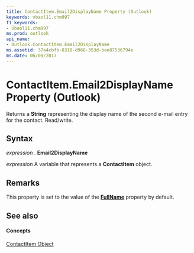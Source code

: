 ```yaml
---
title: ContactItem.Email2DisplayName Property (Outlook)
keywords: vbaol11.chm997
f1_keywords:
- vbaol11.chm997
ms.prod: outlook
api_name:
- Outlook.ContactItem.Email2DisplayName
ms.assetid: 37a4cbfb-8318-d968-353d-bee87536794e
ms.date: 06/08/2017
---
```



# ContactItem.Email2DisplayName Property (Outlook)

Returns a  **String** representing the display name of the second e-mail entry for the contact. Read/write.


## Syntax

 _expression_ . **Email2DisplayName**

 _expression_ A variable that represents a **ContactItem** object.


## Remarks

This property is set to the value of the  **[FullName](Outlook.ContactItem.FullName.md)** property by default.


## See also


#### Concepts


[ContactItem Object](Outlook.ContactItem.md)

